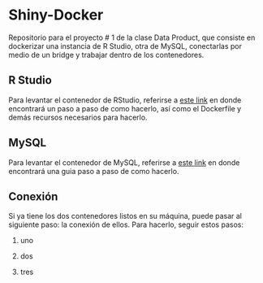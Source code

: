 # Shiny-Docker
Repositorio para el proyecto # 1 de la clase Data Product, que consiste en dockerizar una instancia de R Studio, otra de MySQL, conectarlas por medio de un bridge y trabajar dentro de los contenedores.

## R Studio

Para levantar el contenedor de RStudio, referirse a [este link](https://github.com/RicardoPineda2301/Shiny-Docker/tree/master/RStudio) en donde encontrará un paso a paso de como hacerlo, así como el Dockerfile y demás recursos necesarios para hacerlo.

## MySQL

Para levantar el contenedor de MySQL, referirse a [este link](https://github.com/RicardoPineda2301/Shiny-Docker/tree/master/MySQL) en donde encontrará una guia paso a paso de como hacerlo.

## Conexión

Si ya tiene los dos contenedores listos en su máquina, puede pasar al siguiente paso: la conexión de ellos. Para hacerlo, seguir estos pasos:

1. uno

2. dos

3. tres
